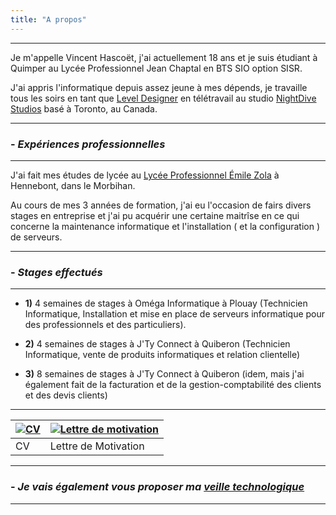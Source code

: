 ```yaml
---
title: "A propos"
---
```

***
Je m'appelle Vincent Hascoët, j'ai actuellement 18 ans et je suis étudiant à
Quimper au Lycée Professionnel Jean Chaptal en BTS SIO option SISR.

J'ai appris l'informatique depuis assez jeune à mes dépends, je travaille tous
les soirs en tant que 
[Level Designer](https://vhascoet-pro.github.io/portfolio-bts.github.io/level_designer) en télétravail au
studio [NightDive Studios](https://vhascoet-pro.github.io/portfolio-bts.github.io/nightdive/)
basé à Toronto, au Canada.
***
### - _Expériences professionnelles_
***
J'ai fait mes études de lycée au [Lycée Professionnel Émile Zola](https://www.lpzola56.com/)
à Hennebont, dans le Morbihan.

Au cours de mes 3 années de formation, j'ai eu l'occasion de fairs divers stages
en entreprise et j'ai pu acquérir une certaine maitrîse en ce qui concerne la 
maintenance informatique et l'installation ( et la configuration ) de serveurs.
***
### - _Stages effectués_
***
- **1)** 4 semaines de stages à Oméga Informatique à Plouay (Technicien Informatique,
Installation et mise en place de serveurs informatique pour des professionnels
et des particuliers).

- **2)** 4 semaines de stages à J'Ty Connect à Quiberon (Technicien Informatique, 
vente de produits informatiques et relation clientelle)

- **3)** 8 semaines de stages à J'Ty Connect à Quiberon (idem, mais j'ai également
fait de la facturation et de la gestion-comptabilité des clients et des devis 
clients)
***

|[![CV](https://vhascoet-pro.github.io/portfolio-bts.github.io/pics/pdf.png)](https://vhascoet-pro.github.io/portfolio-bts.github.io/docs/CV_Vincent_Hascoet.pdf)|[![Lettre de motivation](https://vhascoet-pro.github.io/portfolio-bts.github.io/pics/pdf.png)](https://vhascoet-pro.github.io/portfolio-bts.github.io/docs/Lettre_de_Motivation_Vincent_Hascoet.pdf)|
|---|---|
|CV|Lettre de Motivation|
***
### - _Je vais également vous proposer ma [veille technologique](https://vhascoet-pro.github.io/portfolio-bts.github.io/veille/veille)_
***
